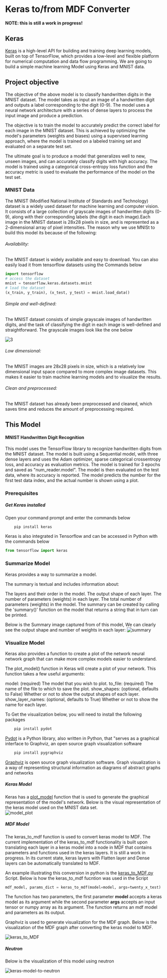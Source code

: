 # Keras to/from MDF Converter

**NOTE: this is still a work in progress!**


## Keras

[Keras](https://keras.io/) is a high-level API for building and training deep learning models, built on top of TensorFlow, which provides a low-level and flexible platform for numerical computation and data flow programming. We are going to build a simple machine learning Model using Keras and MNIST data.

## Project objective
The objective of the above model is to classify handwritten digits in the MNIST dataset.
The model takes as input an image of a handwritten digit and outputs a label corresponding to the digit (0-9). The model uses a neural network architecture with a series of dense layers to process the input image and produce a prediction.

The objective is to train the model to accurately predict the correct label for each image in the MNIST dataset. This is achieved by optimizing the model's parameters (weights and biases) using a supervised learning approach, where the model is trained on a labeled training set and evaluated on a separate test set.

The ultimate goal is to produce a model that generalizes well to new, unseen images, and can accurately classify digits with high accuracy. The model is trained using a categorical cross-entropy loss function and the accuracy metric is used to evaluate the performance of the model on the test set.

### MNIST Data
The MNIST (Modified National Institute of Standards and Technology) dataset is a widely used dataset for machine learning and computer vision. It consists of a large collection of grayscale images of handwritten digits (0-9), along with their corresponding labels (the digit in each image).Each image in the MNIST dataset is 28x28 pixels in size, and is represented as a 2-dimensional array of pixel intensities. The reason why we use MNISt to build this model its because of the following:

###### Availability:
The MNIST dataset is widely available and easy to download. You can also easily load it from tensorflow datasets using the Commands below
```Python
import tensorflow
# access the dataset
mnist = tensorflow.keras.datasets.mnist
# load the dataset
(x_train, y_train), (x_test, y_test) = mnist.load_data()
```
###### Simple and well-defined:
The MNIST dataset consists of simple grayscale images of handwritten digits, and the task of classifying the digit in each image is well-defined and straightforward.
The grayscale images look like the one below

![3](3.png)

######  Low dimensional:
The MNIST images are 28x28 pixels in size, which is a relatively low dimensional input space compared to more complex image datasets. This makes it easier to train machine learning models and to visualize the results.

######  Clean and preprocessed:
The MNIST dataset has already been preprocessed and cleaned, which saves time and reduces the amount of preprocessing required.

## This Model
#### MNIST Handwritten Digit Recognition

This model uses the TensorFlow library to recognize handwritten digits from the MNIST dataset. The model is built using a Sequential model, with three dense layers and uses the Adam optimizer, sparse categorical crossentropy loss, and accuracy as evaluation metrics. The model is trained for 3 epochs and saved as "num_reader.model". The model is then evaluated on the test data, where its accuracy is reported. The model predicts the number for the first test data index, and the actual number is shown using a plot.

### Prerequisites

##### Get Keras installed
Open your command prompt and enter the commands below
```Python
    pip install keras
```
Keras is also integrated in Tensorflow and can be accessed in Python with the commands below
```Python
from tensorflow import keras
```

### Summarize Model
Keras provides a way to summarize a model.

The summary is textual and includes information about:

The layers and their order in the model.
The output shape of each layer.
The number of parameters (weights) in each layer.
The total number of parameters (weights) in the model.
The summary can be created by calling the 'summary()' function on the model that returns a string that in turn can be printed.

Below is the Summary image captured from of this model, We can clearly see the output shape and number of weights in each layer:
![summary](summary.png)


### Visualize Model
Keras also provides a function to create a plot of the network neural network graph that can make more complex models easier to understand.

The plot_model() function in Keras will create a plot of your network. This function takes a few useful arguments:

model: (required) The model that you wish to plot.
to_file: (required) The name of the file to which to save the plot.
show_shapes: (optional, defaults to False) Whether or not to show the output shapes of each layer.
show_layer_names: (optional, defaults to True) Whether or not to show the name for each layer.

To Get the visualization below, you will need to install the following packages
```Python
    pip install pydot
```
[Pydot](https://pypi.org/project/pydot/) is a Python library, also written in Python, that "serves as a graphical interface to Graphviz, an open source graph visualization software

```Python
    pip install pygraphviz
```
[Graphviz](https://graphviz.org/) is open source graph visualization software. Graph visualization is a way of representing structural information as diagrams of abstract graphs and networks

##### Keras Model
Keras has a [plot_model](https://keras.io/api/utils/model_plotting_utils/) function that is used to generate the graphical representation of the model's network. Below is the visual representation of the keras model used on the MNIST data set.
<br>
![model_plot](model_plot.png)
<br>

##### MDF Model
The keras_to_mdf function is used to convert keras model to MDF. The current implementation of the keras_to_mdf functionality is built upon translating each layer in a keras model into a node in MDF that contains parameters and functions used in the keras layers. It is still a work in progress. In its current state, keras layers with Flatten layer and Dense layers can be automatically translated to MDF.

An example illustrating this conversion in python is the [keras_to_MDF.py](keras_to_MDF.py) Script.
Below is how the keras_to_mdf fucntion was used in the Script
```Python
mdf_model, params_dict = keras_to_mdf(model=model, args=twenty_x_test)
```

The function has two parameters, the first parameter **model** accepts a keras model as its argument while the second parameter **args** accepts an input tensor or numpy array as its argument. The function returns an mdf model and parameters as its output.

Graphviz is used to generate visualization for the MDF graph. Below is the visualization of the MDF graph after converting the keras model to MDF.

![keras_to_MDF](keras_to_MDF.png)

##### Neutron
Below is the visualization of this model using neutron

![keras-model-to-neutron](layers_netron.png)
